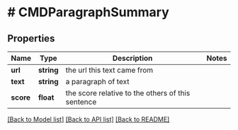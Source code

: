 # # CMDParagraphSummary

## Properties

Name | Type | Description | Notes
------------ | ------------- | ------------- | -------------
**url** | **string** | the url this text came from |
**text** | **string** | a paragraph of text |
**score** | **float** | the score relative to the others of this sentence |

[[Back to Model list]](../../README.md#models) [[Back to API list]](../../README.md#endpoints) [[Back to README]](../../README.md)
